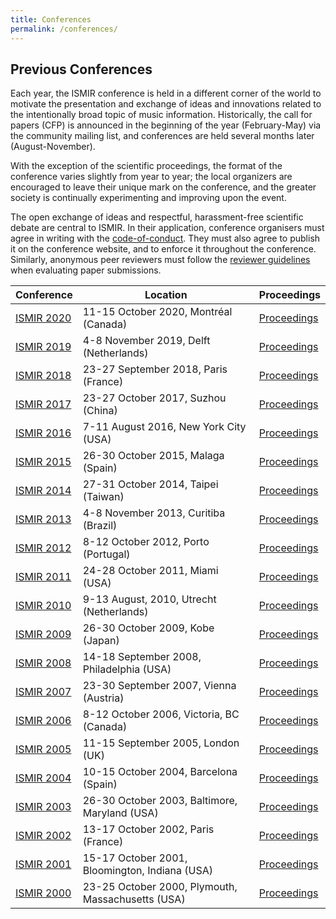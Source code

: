```yaml
---
title: Conferences
permalink: /conferences/
---
```


## Previous Conferences

Each year, the ISMIR conference is held in a different corner of the world
to motivate the presentation and exchange of ideas and innovations related to
the intentionally broad topic of music information. Historically, the call for
papers (CFP) is announced in the beginning of the year (February-May) via the
community mailing list, and conferences are held several months later (August-November).

With the exception of the scientific proceedings, the format of the conference
varies slightly from year to year; the local organizers are encouraged to leave
their unique mark on the conference, and the greater society is continually
experimenting and improving upon the event.

The open exchange of ideas and respectful, harassment-free scientific debate are
central to ISMIR. In their application, conference organisers must agree in writing
with the [code-of-conduct](http://confcodeofconduct.com). They must
also agree to publish it on the conference website, and to enforce it throughout
the conference. Similarly, anonymous peer reviewers must follow the [reviewer guidelines]({{site.base_url}}/reviewer-guidelines/) when evaluating paper submissions.

| Conference | Location | Proceedings |
| ---------- | --------- | --------- |
| [ISMIR 2020](https://ismir2020.{{site.domain}}/) | 11-15 October 2020, Montr&eacute;al (Canada) | [Proceedings]({{site.base_url}}/conferences/ismir2020.html) |
| [ISMIR 2019](https://ismir2019.{{site.domain}}/) | 4-8 November 2019, Delft (Netherlands) | [Proceedings]({{site.base_url}}/conferences/ismir2019.html) |
| [ISMIR 2018](https://ismir2018.{{site.domain}}/) | 23-27 September 2018, Paris (France) | [Proceedings]({{site.base_url}}/conferences/ismir2018.html) |
| [ISMIR 2017](https://ismir2017.{{site.domain}}/) | 23-27 October 2017, Suzhou (China) | [Proceedings]({{site.base_url}}/conferences/ismir2017.html) |
| [ISMIR 2016](https://ismir2016.{{site.domain}}/) | 7-11 August 2016, New York City (USA) | [Proceedings]({{site.base_url}}/conferences/ismir2016.html) |
| [ISMIR 2015](https://ismir2015.{{site.domain}}/) | 26-30 October 2015, Malaga (Spain) | [Proceedings]({{site.base_url}}/conferences/ismir2015.html) |
| [ISMIR 2014](https://ismir2014.{{site.domain}}/) | 27-31 October 2014, Taipei (Taiwan) | [Proceedings]({{site.base_url}}/conferences/ismir2014.html) |
| [ISMIR 2013](https://ismir2013.{{site.domain}}/) | 4-8 November 2013, Curitiba (Brazil) | [Proceedings]({{site.base_url}}/conferences/ismir2013.html) |
| [ISMIR 2012](https://ismir2012.{{site.domain}}/) | 8-12 October 2012, Porto (Portugal) | [Proceedings]({{site.base_url}}/conferences/ismir2012.html) |
| [ISMIR 2011](https://ismir2011.{{site.domain}}/) | 24-28 October 2011, Miami (USA) | [Proceedings]({{site.base_url}}/conferences/ismir2011.html) |
| [ISMIR 2010](https://ismir2010.{{site.domain}}/) | 9-13 August, 2010, Utrecht (Netherlands) | [Proceedings]({{site.base_url}}/conferences/ismir2010.html) |
| [ISMIR 2009](https://ismir2009.{{site.domain}}/) | 26-30 October 2009, Kobe (Japan) | [Proceedings]({{site.base_url}}/conferences/ismir2009.html) |
| [ISMIR 2008](https://ismir2008.{{site.domain}}/) | 14-18 September 2008, Philadelphia (USA) | [Proceedings]({{site.base_url}}/conferences/ismir2008.html) |
| [ISMIR 2007](https://ismir2007.{{site.domain}}/) | 23-30 September 2007, Vienna (Austria) | [Proceedings]({{site.base_url}}/conferences/ismir2007.html) |
| [ISMIR 2006](https://ismir2006.{{site.domain}}/) | 8-12 October 2006, Victoria, BC (Canada) | [Proceedings]({{site.base_url}}/conferences/ismir2006.html) |
| [ISMIR 2005](https://ismir2005.{{site.domain}}/) | 11-15 September 2005, London (UK) | [Proceedings]({{site.base_url}}/conferences/ismir2005.html) |
| [ISMIR 2004](https://ismir2004.{{site.domain}}/) | 10-15 October 2004, Barcelona (Spain) | [Proceedings]({{site.base_url}}/conferences/ismir2004.html) |
| [ISMIR 2003](https://ismir2003.{{site.domain}}/) | 26-30 October 2003, Baltimore, Maryland (USA) | [Proceedings]({{site.base_url}}/conferences/ismir2003.html) |
| [ISMIR 2002](https://ismir2002.{{site.domain}}/) | 13-17 October 2002, Paris (France) | [Proceedings]({{site.base_url}}/conferences/ismir2002.html) |
| [ISMIR 2001](https://ismir2001.{{site.domain}}/) | 15-17 October 2001, Bloomington, Indiana (USA) | [Proceedings]({{site.base_url}}/conferences/ismir2001.html) |
| [ISMIR 2000](https://ismir2000.{{site.domain}}/) | 23-25 October 2000, Plymouth, Massachusetts (USA) | [Proceedings]({{site.base_url}}/conferences/ismir2000.html) |

